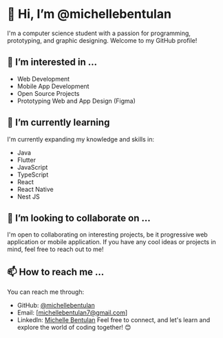 # 👋 Hi, I’m @michellebentulan

I'm a computer science student with a passion for programming, prototyping, and graphic designing. Welcome to my GitHub profile!

## 👀 I’m interested in ...

- Web Development
- Mobile App Development
- Open Source Projects
- Prototyping Web and App Design (Figma)

## 🌱 I’m currently learning

I'm currently expanding my knowledge and skills in:

- Java
- Flutter
- JavaScript
- TypeScript
- React
- React Native
- Nest JS

## 💞️ I’m looking to collaborate on ...

I'm open to collaborating on interesting projects, be it progressive web application or mobile application. If you have any cool ideas or projects in mind, feel free to reach out to me!

## 📫 How to reach me ...

You can reach me through:

- GitHub: [@michellebentulan](https://github.com/michellebentulan) 
- Email: [michellebentulan7@gmail.com]
- LinkedIn: [Michelle Bentulan](https://www.linkedin.com/in/michelle-dupa-bentulan/)
Feel free to connect, and let's learn and explore the world of coding together! 😊 
